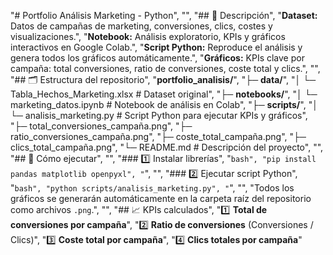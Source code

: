  "# Portfolio Análisis Marketing - Python",
  "",
  "## 🔹 Descripción",
  "**Dataset:** Datos de campañas de marketing, conversiones, clics, costes y visualizaciones.", 
  "**Notebook:** Análisis exploratorio, KPIs y gráficos interactivos en Google Colab.", 
  "**Script Python:** Reproduce el análisis y genera todos los gráficos automáticamente.", 
  "**Gráficos:** KPIs clave por campaña: total conversiones, ratio de conversiones, coste total y clics.",
  "",
  "## 🗂 Estructura del repositorio",
  "**portfolio_analisis/**",
  "├─ **data/**",
  "│ └─ Tabla_Hechos_Marketing.xlsx  # Dataset original",
  "├─ **notebooks/**",
  "│ └─ marketing_datos.ipynb  # Notebook de análisis en Colab",
  "├─ **scripts/**",
  "│ └─ analisis_marketing.py  # Script Python para ejecutar KPIs y gráficos",
  "├─ total_conversiones_campaña.png",
  "├─ ratio_conversiones_campaña.png",
  "├─ coste_total_campaña.png",
  "├─ clics_total_campaña.png",
  "└─ README.md  # Descripción del proyecto",
  "",
  "## 🚀 Cómo ejecutar",
  "",
  "### 1️⃣ Instalar librerías",
  "```bash",
  "pip install pandas matplotlib openpyxl",
  "```",
  "",
  "### 2️⃣ Ejecutar script Python",
  "```bash",
  "python scripts/analisis_marketing.py",
  "```",
  "",
  "Todos los gráficos se generarán automáticamente en la carpeta raíz del repositorio como archivos `.png`.",
  "",
  "## 📈 KPIs calculados",
  "1️⃣ **Total de conversiones por campaña**",
  "2️⃣ **Ratio de conversiones** (Conversiones / Clics)",
  "3️⃣ **Coste total por campaña**",
  "4️⃣ **Clics totales por campaña**"



